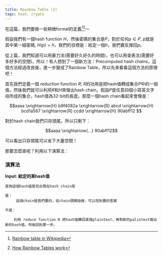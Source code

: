 ```yaml
---
title: Rainbow Table (2)
tags: hash, crypto
---
```


在這篇，我們要做一些稍微formal的定義[^1][^2]～

假設我們有一個hash function $H$，然後密碼的集合是$P$，對於任何$p \in P$, $p$就是其中某一組密碼, $H(p)=h$，我們的目標是：給定一個$h$，我們要反推回$p$。

從上篇，我們知道可以用暴力法(需要好久好久的時間)，也可以用查表法(需要好多好多的空間)，所以！有人想到了一個新方法：Precomputed hash chains，這個方法經過改良後，進一步變成了Rainbow Table，所以先來看看這個方法的原理吧！

首先我們定義一個 reduction function $R$; $R$的功用是把hash值轉成集合$P$中的一個值。然後我們就可以利用$R$和$H$來做出hash chain。假設$P$是任意四個小寫英文字母所成的集合，hash值為32-bit的長度。那麼一個hash chain看起來會像是：

$$aaaa \xrightarrow{H} b9f4082a \xrightarrow{R} abcd \xrightarrow{H} bcd1a567 \xrightarrow{R} ccdd \xrightarrow{H} 90abff12 $$

對於hash chain我們只存頭尾，所以只剩下：

$$aaaa \xrightarrow{...} 90abff12$$

可以看出只存頭尾可以省下大量空間！

那要怎麼查呢？利用以下演算法：

### 演算法
   
**Input: 給定的某hash值**  

    查詢這個hash值是否出現在hash chain尾   

    是：
         這個chain是我們要的，從chain頭開始做，可以找到要的答案

    不是：

        利用 reduce function R 將hash值轉回某個plaintext，再對新的palintext做出新的hash值。然後回到第一步。

   

[^1]: [Rainbow table in Wikipedia](http://en.wikipedia.org/wiki/Rainbow_table)

[^2]: [How Rainbow Tables work](http://kestas.kuliukas.com/RainbowTables/)